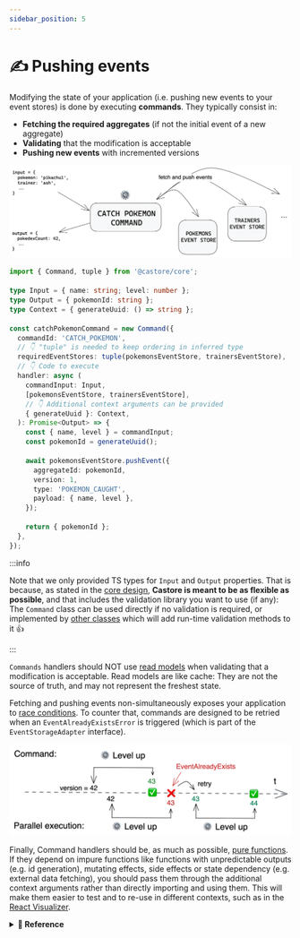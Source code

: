 ```yaml
---
sidebar_position: 5
---
```


# ✍️ Pushing events

Modifying the state of your application (i.e. pushing new events to your event stores) is done by executing **commands**. They typically consist in:

- **Fetching the required aggregates** (if not the initial event of a new aggregate)
- **Validating** that the modification is acceptable
- **Pushing new events** with incremented versions

![Command](../../assets/docSchemas/command.png)

```ts
import { Command, tuple } from '@castore/core';

type Input = { name: string; level: number };
type Output = { pokemonId: string };
type Context = { generateUuid: () => string };

const catchPokemonCommand = new Command({
  commandId: 'CATCH_POKEMON',
  // 👇 "tuple" is needed to keep ordering in inferred type
  requiredEventStores: tuple(pokemonsEventStore, trainersEventStore),
  // 👇 Code to execute
  handler: async (
    commandInput: Input,
    [pokemonsEventStore, trainersEventStore],
    // 👇 Additional context arguments can be provided
    { generateUuid }: Context,
  ): Promise<Output> => {
    const { name, level } = commandInput;
    const pokemonId = generateUuid();

    await pokemonsEventStore.pushEvent({
      aggregateId: pokemonId,
      version: 1,
      type: 'POKEMON_CAUGHT',
      payload: { name, level },
    });

    return { pokemonId };
  },
});
```

:::info

Note that we only provided TS types for `Input` and `Output` properties. That is because, as stated in the [core design](../1-introduction.md#-core-design), **Castore is meant to be as flexible as possible**, and that includes the validation library you want to use (if any): The `Command` class can be used directly if no validation is required, or implemented by [other classes](../5-packages.md#-commands) which will add run-time validation methods to it 👍

:::

`Commands` handlers should NOT use [read models](../4-reacting-to-events/6-read-models.md) when validating that a modification is acceptable. Read models are like cache: They are not the source of truth, and may not represent the freshest state.

Fetching and pushing events non-simultaneously exposes your application to [race conditions](https://en.wikipedia.org/wiki/Race_condition). To counter that, commands are designed to be retried when an `EventAlreadyExistsError` is triggered (which is part of the `EventStorageAdapter` interface).

![Command Retry](../../assets/docSchemas/commandRetry.png)

Finally, Command handlers should be, as much as possible, [pure functions](https://en.wikipedia.org/wiki/Pure_function). If they depend on impure functions like functions with unpredictable outputs (e.g. id generation), mutating effects, side effects or state dependency (e.g. external data fetching), you should pass them through the additional context arguments rather than directly importing and using them. This will make them easier to test and to re-use in different contexts, such as in the [React Visualizer](https://www.npmjs.com/package/@castore/react-visualizer).

<details>
<summary>
  <b>🔧 Reference</b>
</summary>

**Constructor:**

- <code>commandId <i>(string)</i></code>: A string identifying the command
- <code>handler <i>((input: Input, requiredEventsStores: EventStore[]) => Promise&lt;Output&gt;)</i></code>: The code to execute
- <code>requiredEventStores <i>(EventStore[])</i></code>: A tuple of <code>EventStores</code> that are required by the command for read/write purposes. In TS, you should use the <code>tuple</code> util to preserve tuple ordering in the handler (<code>tuple</code> doesn't mute its inputs, it simply returns them)
- <code>eventAlreadyExistsRetries <i>(?number = 2)</i></code>: Number of handler execution retries before breaking out of the retry loop (See section above on race conditions)
- <code>onEventAlreadyExists <i>(?(error: EventAlreadyExistsError, context: ContextObj) => Promise&lt;void&gt;)</i></code>: Optional callback to execute when an <code>EventAlreadyExistsError</code> is raised.

  The `EventAlreadyExistsError` class contains the following properties:

  - <code>eventStoreId <i>(?string)</i></code>: The <code>eventStoreId</code> of the aggregate on which the <code>pushEvent</code> attempt failed
  - <code>aggregateId <i>(string)</i></code>: The <code>aggregateId</code> of the aggregate
  - <code>version <i>(number)</i></code>: The <code>version</code> of the aggregate
    The `ContextObj` contains the following properties:
  - <code>attemptNumber <i>(?number)</i></code>: The number of handler execution attempts in the retry loop
  - <code>retriesLeft <i>(?number)</i></code>: The number of retries left before breaking out of the retry loop

```ts
import { Command, tuple } from '@castore/core';

const doSomethingCommand = new Command({
  commandId: 'DO_SOMETHING',
  requiredEventStores: tuple(eventStore1, eventStore2),
  handler: async (commandInput, [eventStore1, eventStore2]) => {
    // ...do something here
  },
});
```

---

**Properties:**

- <code>commandId <i>(string)</i></code>: The command id

```ts
const commandId = doSomethingCommand.commandId;
// => 'DO_SOMETHING'
```

- <code>requiredEventStores <i>(EventStore[])</i></code>: The required event stores

```ts
const requiredEventStores = doSomethingCommand.requiredEventStores;
// => [eventStore1, eventStore2]
```

- <code>handler <i>((input: Input, requiredEventsStores: EventStore[]) => Promise&lt;Output&gt;)</i></code>: Function to invoke the command

```ts
const output = await doSomethingCommand.handler(input, [
  eventStore1,
  eventStore2,
]);
```

</details>
